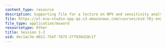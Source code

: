 ```yaml
---
content_type: resource
description: Supporting file for a lecture on NPV and sensitivity analysis.
file: https://ol-ocw-studio-app-qa.s3.amazonaws.com/courses/esd-70j-engineering-economy-module-fall-2009/dec1ac3ed011754f767527f936d18c1f_ESD70session1_2.xls
file_type: application/msword
resourcetype: Other
title: Session 1-2
uid: dec1ac3e-d011-754f-7675-27f936d18c1f
---
```

